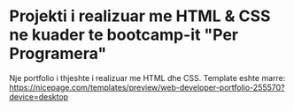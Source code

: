 # Projekti i realizuar me HTML & CSS ne kuader te bootcamp-it "Per Programera"
Nje portfolio i thjeshte i realizuar me HTML dhe CSS.
Template eshte marre: https://nicepage.com/templates/preview/web-developer-portfolio-255570?device=desktop
